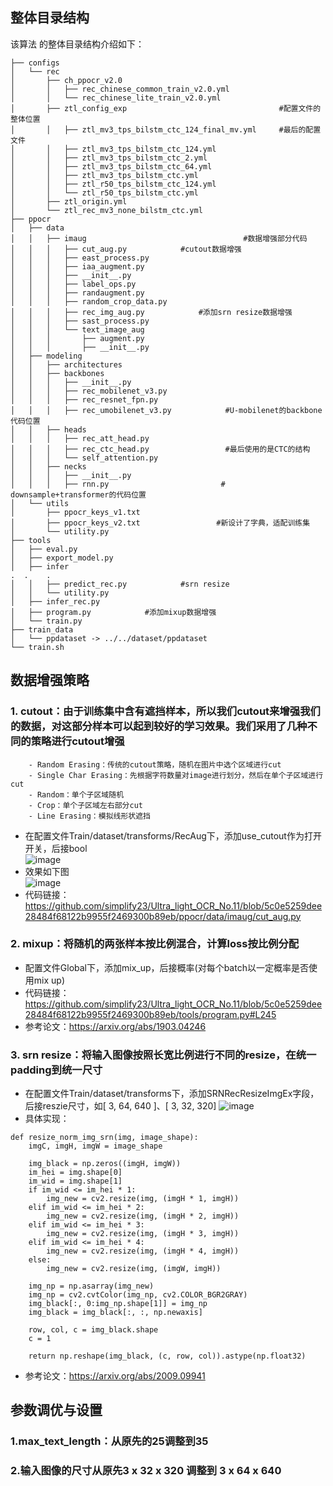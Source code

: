 ## 整体目录结构

该算法 的整体目录结构介绍如下：

```
├── configs
│   └── rec
│       ├── ch_ppocr_v2.0
│       │   ├── rec_chinese_common_train_v2.0.yml
│       │   └── rec_chinese_lite_train_v2.0.yml
│       ├── ztl_config_exp                                  #配置文件的整体位置
│       │   ├── ztl_mv3_tps_bilstm_ctc_124_final_mv.yml     #最后的配置文件 
│       │   ├── ztl_mv3_tps_bilstm_ctc_124.yml
│       │   ├── ztl_mv3_tps_bilstm_ctc_2.yml
│       │   ├── ztl_mv3_tps_bilstm_ctc_64.yml
│       │   ├── ztl_mv3_tps_bilstm_ctc.yml
│       │   ├── ztl_r50_tps_bilstm_ctc_124.yml
│       │   └── ztl_r50_tps_bilstm_ctc.yml
│       ├── ztl_origin.yml
│       └── ztl_rec_mv3_none_bilstm_ctc.yml
├── ppocr
│   ├── data
│   │   ├── imaug                                   #数据增强部分代码
│   │   │   ├── cut_aug.py            #cutout数据增强
│   │   │   ├── east_process.py
│   │   │   ├── iaa_augment.py
│   │   │   ├── __init__.py
│   │   │   ├── label_ops.py
│   │   │   ├── randaugment.py
│   │   │   ├── random_crop_data.py
│   │   │   ├── rec_img_aug.py            #添加srn resize数据增强      
│   │   │   ├── sast_process.py
│   │   │   └── text_image_aug
│   │   │       ├── augment.py
│   │   │       ├── __init__.py
│   ├── modeling
│   │   ├── architectures
│   │   ├── backbones
│   │   │   ├── __init__.py
│   │   │   ├── rec_mobilenet_v3.py
│   │   │   ├── rec_resnet_fpn.py
│   │   │   ├── rec_umobilenet_v3.py            #U-mobilenet的backbone代码位置
│   │   ├── heads
│   │   │   ├── rec_att_head.py
│   │   │   ├── rec_ctc_head.py                 #最后使用的是CTC的结构
│   │   │   └── self_attention.py
│   │   ├── necks
│   │   │   ├── __init__.py
│   │   │   ├── rnn.py                         # downsample+transformer的代码位置
│   └── utils
│       ├── ppocr_keys_v1.txt
│       ├── ppocr_keys_v2.txt                 #新设计了字典，适配训练集
│       └── utility.py
├── tools
│   ├── eval.py
│   ├── export_model.py
│   ├── infer
.  .    .
│   │   ├── predict_rec.py            #srn resize
│   │   └── utility.py
│   ├── infer_rec.py
│   ├── program.py            #添加mixup数据增强
│   └── train.py
├── train_data
│   └── ppdataset -> ../../dataset/ppdataset
└── train.sh
```
## 数据增强策略
### 1. cutout：由于训练集中含有遮挡样本，所以我们cutout来增强我们的数据，对这部分样本可以起到较好的学习效果。我们采用了几种不同的策略进行cutout增强
        - Random Erasing：传统的cutout策略，随机在图片中选个区域进行cut
        - Single Char Erasing：先根据字符数量对image进行划分，然后在单个子区域进行cut
        - Random：单个子区域随机
        - Crop：单个子区域左右部分cut
        - Line Erasing：模拟线形状遮挡
- 在配置文件Train/dataset/transforms/RecAug下，添加use_cutout作为打开开关，后接bool  
![image](https://user-images.githubusercontent.com/42465965/124563454-a1f8b080-de72-11eb-9768-e5b168af0320.png)
- 效果如下图        
![image](https://user-images.githubusercontent.com/42465965/124558928-b1c1c600-de6d-11eb-8ef8-bb3ab48d15e1.png)
- 代码链接：https://github.com/simplify23/Ultra_light_OCR_No.11/blob/5c0e5259dee28484f68122b9955f2469300b89eb/ppocr/data/imaug/cut_aug.py
### 2. mixup：将随机的两张样本按比例混合，计算loss按比例分配
- 配置文件Global下，添加mix_up，后接概率(对每个batch以一定概率是否使用mix up)  
- 代码链接：https://github.com/simplify23/Ultra_light_OCR_No.11/blob/5c0e5259dee28484f68122b9955f2469300b89eb/tools/program.py#L245
- 参考论文：https://arxiv.org/abs/1903.04246

### 3. srn resize：将输入图像按照长宽比例进行不同的resize，在统一padding到统一尺寸
- 在配置文件Train/dataset/transforms下，添加SRNRecResizeImgEx字段，后接reszie尺寸，如[ 3, 64, 640 ]、[ 3, 32, 320]
 ![image](https://user-images.githubusercontent.com/42465965/124562638-d7e96500-de71-11eb-8a6c-8d5172e64007.png)
- 具体实现：
```
def resize_norm_img_srn(img, image_shape):
    imgC, imgH, imgW = image_shape

    img_black = np.zeros((imgH, imgW))
    im_hei = img.shape[0]
    im_wid = img.shape[1]
    if im_wid <= im_hei * 1:
        img_new = cv2.resize(img, (imgH * 1, imgH))
    elif im_wid <= im_hei * 2:
        img_new = cv2.resize(img, (imgH * 2, imgH))
    elif im_wid <= im_hei * 3:
        img_new = cv2.resize(img, (imgH * 3, imgH))
    elif im_wid <= im_hei * 4:
        img_new = cv2.resize(img, (imgH * 4, imgH))
    else:
        img_new = cv2.resize(img, (imgW, imgH))

    img_np = np.asarray(img_new)
    img_np = cv2.cvtColor(img_np, cv2.COLOR_BGR2GRAY)
    img_black[:, 0:img_np.shape[1]] = img_np
    img_black = img_black[:, :, np.newaxis]

    row, col, c = img_black.shape
    c = 1

    return np.reshape(img_black, (c, row, col)).astype(np.float32)
```
- 参考论文：https://arxiv.org/abs/2009.09941
## 参数调优与设置
### 1.max_text_length：从原先的25调整到35
### 2.输入图像的尺寸从原先3 x 32 x 320 调整到 3 x 64 x 640
